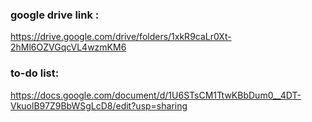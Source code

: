 ### google drive link :  

https://drive.google.com/drive/folders/1xkR9caLr0Xt-2hMl6OZVGqcVL4wzmKM6


### to-do list:

https://docs.google.com/document/d/1U6STsCM1TtwKBbDum0__4DT-VkuolB97Z9BbWSgLcD8/edit?usp=sharing
